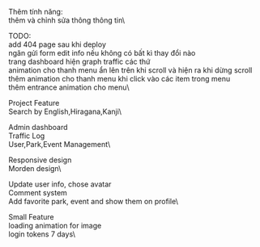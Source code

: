 Thêm tính năng:\
thêm và chỉnh sửa thông thông tin\ 


TODO:\
add 404 page sau khi deploy\
ngăn gửi form edit info nếu không có bất kì thay đổi nào\
trang dashboard hiện graph traffic các thứ\
animation cho thanh menu ẩn lên trên khi scroll và hiện ra khi dừng scroll\
thêm animation cho thanh menu khi click vào các item trong menu\
thêm entrance animation cho menu\





Project Feature\
Search by English,Hiragana,Kanji\

Admin dashboard\
Traffic Log\
User,Park,Event Management\

Responsive design\
Morden design\

Update user info, chose avatar\
Comment system\
Add favorite park, event and show them on profile\


Small Feature\
loading animation for image\
login tokens 7 days\
